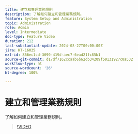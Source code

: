 ```yaml
---
title: 建立和管理業務規則
description: 了解如何建立和管理業務規則。
feature: System Setup and Administration
topic: Administration
role: Admin
level: Intermediate
doc-type: Feature Video
duration: 212
last-substantial-update: 2024-08-27T00:00:00Z
jira: KT-16025
exl-id: 856ec1cd-3099-419d-aec7-6ead21fc85b1
source-git-commit: d17df7162ccaab6b62db34209f50131927c0a532
workflow-type: ht
source-wordcount: '26'
ht-degree: 100%

---
```


# 建立和管理業務規則

了解如何建立和管理業務規則。

>[!VIDEO](https://video.tv.adobe.com/v/3433105/?quality=12&learn=on&enablevpops)
